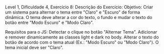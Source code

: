 Level 1, Dificuldade 4, Exercício 8:
Descrição do Exercício:
Objetivo: Criar um sistema para alternar o tema entre "Claro" e "Escuro" de forma dinâmica. 
O tema deve alterar a cor do texto, o fundo e mudar o texto do botão entre "Modo Escuro" e "Modo Claro".

Requisitos para o JS:
Detectar o clique no botão "Alternar Tema".
Adicionar e remover dinamicamente as classes light e dark no body.
Alterar o texto do botão de acordo com o tema atual (Ex.: "Modo Escuro" ou "Modo Claro").
O tema inicial deve ser "Claro".